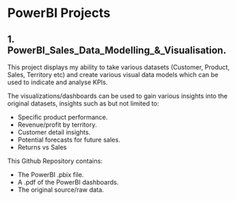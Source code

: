 <h1>PowerBI Projects </h1>
<h2>1. PowerBI_Sales_Data_Modelling_&_Visualisation.</h2> 
<p>This project displays my ability to take various datasets (Customer, Product, Sales, Territory etc) and create various visual data models which can be used to indicate and analyse KPIs. </p>

The visualizations/dashboards can be used to gain various insights into the original datasets, insights such as but not limited to:
- Specific product performance.
- Revenue/profit by territory.
- Customer detail insights.
- Potential forecasts for future sales.
- Returns vs Sales 

This Github Repository contains:
- The PowerBI .pbix file.
- A .pdf of the PowerBI dashboards.
- The original source/raw data.

